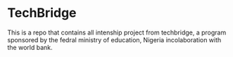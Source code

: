 # TechBridge
This is a repo that contains all intenship project from techbridge, a program sponsored by the fedral ministry of education, Nigeria incolaboration with the world bank.
